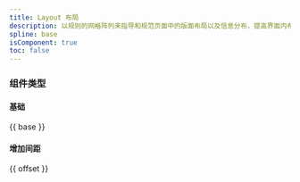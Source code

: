 ```yaml
---
title: Layout 布局
description: 以规则的网格阵列来指导和规范页面中的版面布局以及信息分布，提高界面内布局的一致性，节约成本。
spline: base
isComponent: true
toc: false
---
```


### 组件类型

#### 基础

{{ base }}

#### 增加间距

{{ offset }}
